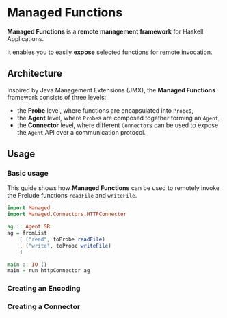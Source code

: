 # Managed Functions

__Managed Functions__ is a __remote management framework__ for Haskell Applications.

It enables you to easily __expose__ selected functions for remote invocation.

## Architecture

Inspired by Java Management Extensions (JMX), the __Managed Functions__ framework consists of three levels:

- the __Probe__ level, where functions are encapsulated into `Probe`s,
- the __Agent__ level, where `Probe`s are composed together forming an `Agent`,
- the __Connector__ level, where different `Connector`s can be used to expose the `Agent` API over a communication protocol.


## Usage
### Basic usage

This guide shows how __Managed Functions__ can be used
to remotely invoke the Prelude functions `readFile` and `writeFile`.

```haskell
import Managed
import Managed.Connectors.HTTPConnector

ag :: Agent SR
ag = fromList  
    [ ("read", toProbe readFile)
    , ("write", toProbe writeFile)
    ]

main :: IO ()
main = run httpConnector ag
```

### Creating an Encoding
### Creating a Connector
